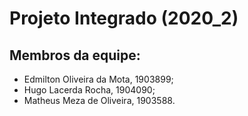 # Projeto Integrado (2020_2)

## Membros da equipe:
* Edmilton Oliveira da Mota, 1903899;
* Hugo Lacerda Rocha, 1904090;
* Matheus Meza de Oliveira, 1903588.
